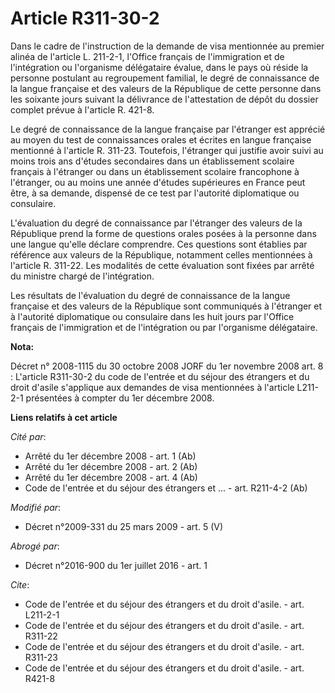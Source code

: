 # Article R311-30-2

Dans le cadre de l'instruction de la demande de visa mentionnée au premier alinéa de l'article L. 211-2-1, l'Office français
de l'immigration et de l'intégration ou l'organisme délégataire évalue, dans le pays où réside la personne postulant au
regroupement familial, le degré de connaissance de la langue française et des valeurs de la République de cette personne dans
les soixante jours suivant la délivrance de l'attestation de dépôt du dossier complet prévue à l'article R. 421-8. 

Le degré de connaissance de la langue française par l'étranger est apprécié au moyen du test de connaissances orales et
écrites en langue française mentionné à l'article R. 311-23. Toutefois, l'étranger qui justifie avoir suivi au moins trois
ans d'études secondaires dans un établissement scolaire français à l'étranger ou dans un établissement scolaire francophone à
l'étranger, ou au moins une année d'études supérieures en France peut être, à sa demande, dispensé de ce test par l'autorité
diplomatique ou consulaire.

L'évaluation du degré de connaissance par l'étranger des valeurs de la République prend la forme de questions orales posées à
la personne dans une langue qu'elle déclare comprendre. Ces questions sont établies par référence aux valeurs de la
République, notamment celles mentionnées à l'article R. 311-22. Les modalités de cette évaluation sont fixées par arrêté du
ministre chargé de l'intégration. 

Les résultats de l'évaluation du degré de connaissance de la langue française et des valeurs de la République sont
communiqués à l'étranger et à l'autorité diplomatique ou consulaire dans les huit jours par l'Office français de
l'immigration et de l'intégration ou par l'organisme délégataire.

**Nota:**

Décret n° 2008-1115 du 30 octobre 2008 JORF du 1er novembre 2008 art. 8 : L'article R311-30-2 du code de l'entrée et du
séjour des étrangers et du droit d'asile s'applique aux demandes de visa mentionnées à l'article L211-2-1 présentées à
compter du 1er décembre 2008.

**Liens relatifs à cet article**

_Cité par_:

  - Arrêté du 1er décembre 2008 - art. 1 (Ab)
  - Arrêté du 1er décembre 2008 - art. 2 (Ab)
  - Arrêté du 1er décembre 2008 - art. 4 (Ab)
  - Code de l'entrée et du séjour des étrangers et ... - art. R211-4-2 (Ab)

_Modifié par_:

  - Décret n°2009-331 du 25 mars 2009 - art. 5 (V)

_Abrogé par_:

  - Décret n°2016-900 du 1er juillet 2016 - art. 1

_Cite_:

  - Code de l'entrée et du séjour des étrangers et du droit d'asile. - art. L211-2-1
  - Code de l'entrée et du séjour des étrangers et du droit d'asile. - art. R311-22
  - Code de l'entrée et du séjour des étrangers et du droit d'asile. - art. R311-23
  - Code de l'entrée et du séjour des étrangers et du droit d'asile. - art. R421-8
